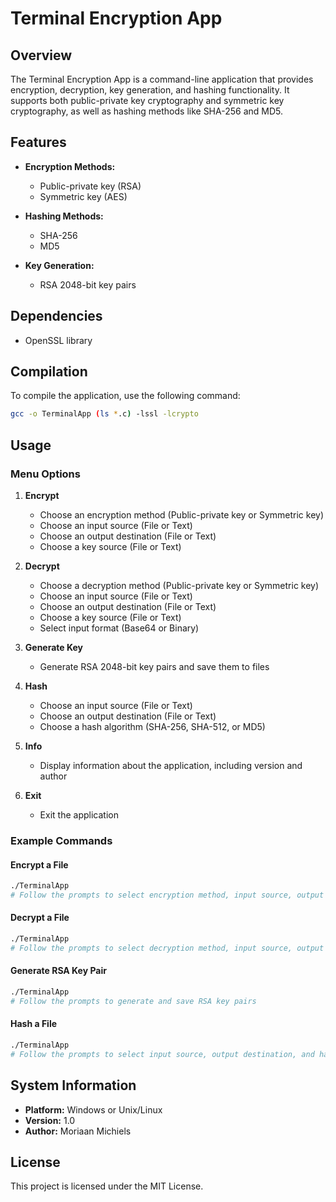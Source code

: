 # Terminal Encryption App

## Overview

The Terminal Encryption App is a command-line application that provides encryption, decryption, key generation, and hashing functionality. It supports both public-private key cryptography and symmetric key cryptography, as well as hashing methods like SHA-256 and MD5.

## Features

- **Encryption Methods:**
    - Public-private key (RSA)
    - Symmetric key (AES)

- **Hashing Methods:**
    - SHA-256
    - MD5

- **Key Generation:**
    - RSA 2048-bit key pairs

## Dependencies

- OpenSSL library

## Compilation

To compile the application, use the following command:

```sh
gcc -o TerminalApp (ls *.c) -lssl -lcrypto
```

## Usage

### Menu Options

1. **Encrypt**
     - Choose an encryption method (Public-private key or Symmetric key)
     - Choose an input source (File or Text)
     - Choose an output destination (File or Text)
     - Choose a key source (File or Text)

2. **Decrypt**
     - Choose a decryption method (Public-private key or Symmetric key)
     - Choose an input source (File or Text)
     - Choose an output destination (File or Text)
     - Choose a key source (File or Text)
     - Select input format (Base64 or Binary)

3. **Generate Key**
     - Generate RSA 2048-bit key pairs and save them to files

4. **Hash**
     - Choose an input source (File or Text)
     - Choose an output destination (File or Text)
     - Choose a hash algorithm (SHA-256, SHA-512, or MD5)

5. **Info**
     - Display information about the application, including version and author

6. **Exit**
     - Exit the application

### Example Commands

#### Encrypt a File

```sh
./TerminalApp
# Follow the prompts to select encryption method, input source, output destination, and key source
```

#### Decrypt a File

```sh
./TerminalApp
# Follow the prompts to select decryption method, input source, output destination, key source, and input format
```

#### Generate RSA Key Pair

```sh
./TerminalApp
# Follow the prompts to generate and save RSA key pairs
```

#### Hash a File

```sh
./TerminalApp
# Follow the prompts to select input source, output destination, and hash algorithm
```

## System Information

- **Platform:** Windows or Unix/Linux
- **Version:** 1.0
- **Author:** Moriaan Michiels

## License

This project is licensed under the MIT License.

